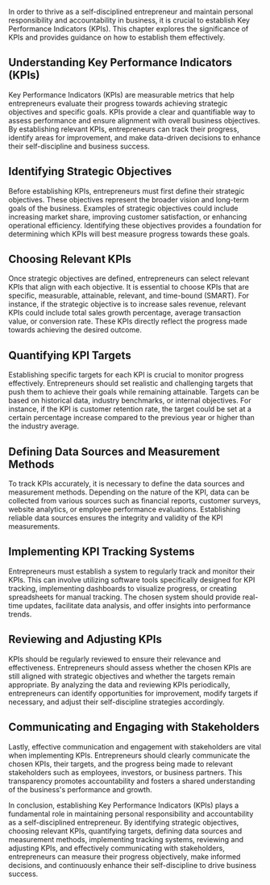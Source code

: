 
In order to thrive as a self-disciplined entrepreneur and maintain personal responsibility and accountability in business, it is crucial to establish Key Performance Indicators (KPIs). This chapter explores the significance of KPIs and provides guidance on how to establish them effectively.

**Understanding Key Performance Indicators (KPIs)**
---------------------------------------------------

Key Performance Indicators (KPIs) are measurable metrics that help entrepreneurs evaluate their progress towards achieving strategic objectives and specific goals. KPIs provide a clear and quantifiable way to assess performance and ensure alignment with overall business objectives. By establishing relevant KPIs, entrepreneurs can track their progress, identify areas for improvement, and make data-driven decisions to enhance their self-discipline and business success.

**Identifying Strategic Objectives**
------------------------------------

Before establishing KPIs, entrepreneurs must first define their strategic objectives. These objectives represent the broader vision and long-term goals of the business. Examples of strategic objectives could include increasing market share, improving customer satisfaction, or enhancing operational efficiency. Identifying these objectives provides a foundation for determining which KPIs will best measure progress towards these goals.

**Choosing Relevant KPIs**
--------------------------

Once strategic objectives are defined, entrepreneurs can select relevant KPIs that align with each objective. It is essential to choose KPIs that are specific, measurable, attainable, relevant, and time-bound (SMART). For instance, if the strategic objective is to increase sales revenue, relevant KPIs could include total sales growth percentage, average transaction value, or conversion rate. These KPIs directly reflect the progress made towards achieving the desired outcome.

**Quantifying KPI Targets**
---------------------------

Establishing specific targets for each KPI is crucial to monitor progress effectively. Entrepreneurs should set realistic and challenging targets that push them to achieve their goals while remaining attainable. Targets can be based on historical data, industry benchmarks, or internal objectives. For instance, if the KPI is customer retention rate, the target could be set at a certain percentage increase compared to the previous year or higher than the industry average.

**Defining Data Sources and Measurement Methods**
-------------------------------------------------

To track KPIs accurately, it is necessary to define the data sources and measurement methods. Depending on the nature of the KPI, data can be collected from various sources such as financial reports, customer surveys, website analytics, or employee performance evaluations. Establishing reliable data sources ensures the integrity and validity of the KPI measurements.

**Implementing KPI Tracking Systems**
-------------------------------------

Entrepreneurs must establish a system to regularly track and monitor their KPIs. This can involve utilizing software tools specifically designed for KPI tracking, implementing dashboards to visualize progress, or creating spreadsheets for manual tracking. The chosen system should provide real-time updates, facilitate data analysis, and offer insights into performance trends.

**Reviewing and Adjusting KPIs**
--------------------------------

KPIs should be regularly reviewed to ensure their relevance and effectiveness. Entrepreneurs should assess whether the chosen KPIs are still aligned with strategic objectives and whether the targets remain appropriate. By analyzing the data and reviewing KPIs periodically, entrepreneurs can identify opportunities for improvement, modify targets if necessary, and adjust their self-discipline strategies accordingly.

**Communicating and Engaging with Stakeholders**
------------------------------------------------

Lastly, effective communication and engagement with stakeholders are vital when implementing KPIs. Entrepreneurs should clearly communicate the chosen KPIs, their targets, and the progress being made to relevant stakeholders such as employees, investors, or business partners. This transparency promotes accountability and fosters a shared understanding of the business's performance and growth.

In conclusion, establishing Key Performance Indicators (KPIs) plays a fundamental role in maintaining personal responsibility and accountability as a self-disciplined entrepreneur. By identifying strategic objectives, choosing relevant KPIs, quantifying targets, defining data sources and measurement methods, implementing tracking systems, reviewing and adjusting KPIs, and effectively communicating with stakeholders, entrepreneurs can measure their progress objectively, make informed decisions, and continuously enhance their self-discipline to drive business success.
